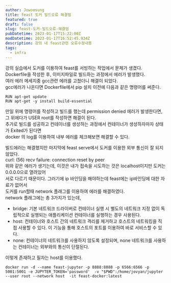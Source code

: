```yaml
---
author: Jowoosung
title: feast 도커 빌드오류 해결법
featured: true
draft: false
slug: feast-도커-빌드오류-해결법
pubDatetime: 2023-01-17T15:22:00Z
modDatetime: 2023-01-17T16:52:45.934Z
description: 강의 내 feast관련 오류수정내용
tags: 
  - infra
---  
```



강의 실습에서 도커를 이용하여 feast를 서빙하는 작업에서 문제가 생겼다.  
Dockerfile을 작성한 후, 이미지파일로 빌드하는 과정에서 에러가 발생했다.  
여러 에러 메세지중 gcc관련 에러를 고쳤더니 해결이 되었다.  
gcc에러가 나온다면 Dockerfile에서 pip 설치 이전에 다음과 같은 명령어를 써준다.  
```console
RUN apt-get update 
RUN apt-get -y install build-essential
````

만일 위에 명령어를 작성하고 빌드를 했는데 permission denied 에러가 발생한다면,  
그 위에다가 USER root를 작성하면 해결이 된다.  
추가로 빌드를 성공하고 컨테이너를 생성하는 과정에서 컨테이너가 생성하자마자 상태가 Exited가 된다면  
docker 의 log를 이용하여 내부 에러를 체크해보면 해결할 수 있다.  
  
빌드에러는 해결했지만 마지막에 feast serve에서 도커를 이용한 외부 통신이 잘 되지 않았다.  
curl: (56) recv failure: connection reset by peer  
위와 같은 에러가 생기는데, 이것은 내가 접속을 시도하는 것은 localhost이지만 도커는 0.0.0.0으로 열려있어  
서로 다르기 때문이다. 그러기에 ip 바인딩을 해야하는데 feast에는 ip바인딩에 대한 자료가 없어서  
도커를 run할때 network 플래그를 이용하여 에러를 해결하였다.  
network 플래그에는 총 3가지가 있는데,  
- bridge: 기본 네트워크 드라이버로 컨테이너 실행 시 별도의 네트워크 지정 없이 독립적으로 실행되는 애플리케이션 컨테이너를 실행하는 경우 사용된다.  
- host: 컨테이너와 호스트 간의 네트워크 격리를 제거하고 호스트의 네트워킹을 직접 사용할 수 있다. 이 기능을 통해 호스트의 포트를 이용하여 바로 서비스할 수 있다.  
- none: 컨테이너의 네트워크를 사용하지 않도록 설정되며, none 네트워크를 사용하는 컨테이너는 외부와의 통신이 단절된다.  
  
이렇게 존재하고 필자는 host를 이용했다.  
```console
docker run -d --name feast-jupyter -p 8888:8888 -p 6566:6566 -p 5001:5001 -e JUPYTER_TOKEN='password'  -v "$PWD":/home/jovyan/jupyter  --user root --network host  -it feast-docker:latest
```